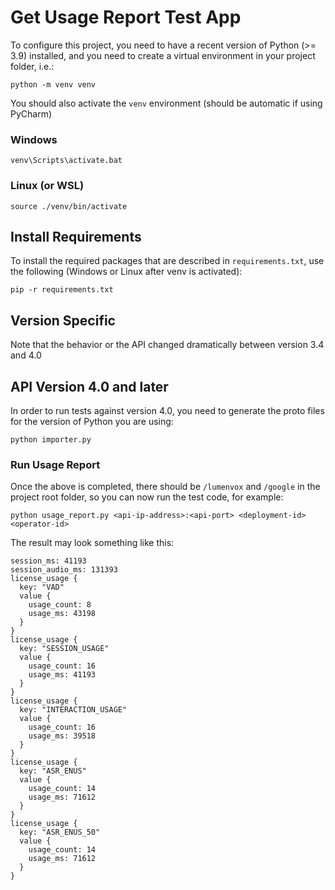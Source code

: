 # Get Usage Report Test App

To configure this project, you need to have a recent version of Python (>= 3.9)
installed, and you need to create a virtual environment in your project
folder, i.e.:

```shell
python -m venv venv
```

You should also activate the `venv` environment (should be automatic if using
PyCharm) 

### Windows
```shell
venv\Scripts\activate.bat
```

### Linux (or WSL)
```shell
source ./venv/bin/activate
```

## Install Requirements

To install the required packages that are described in `requirements.txt`, use
the following (Windows or Linux after venv is activated):
```shell
pip -r requirements.txt
```

## Version Specific

Note that the behavior or the API changed dramatically between version 3.4
and 4.0

## API Version 4.0 and later

In order to run tests against version 4.0, you need to generate the proto
files for the version of Python you are using:

```shell
python importer.py
```

### Run Usage Report

Once the above is completed, there should be `/lumenvox` and `/google` in
the project root folder, so you can now run the test code, for example:

```shell
python usage_report.py <api-ip-address>:<api-port> <deployment-id> <operator-id>
```

The result may look something like this:
```shell
session_ms: 41193
session_audio_ms: 131393
license_usage {
  key: "VAD"
  value {
    usage_count: 8
    usage_ms: 43198
  }
}
license_usage {
  key: "SESSION_USAGE"
  value {
    usage_count: 16
    usage_ms: 41193
  }
}
license_usage {
  key: "INTERACTION_USAGE"
  value {
    usage_count: 16
    usage_ms: 39518
  }
}
license_usage {
  key: "ASR_ENUS"
  value {
    usage_count: 14
    usage_ms: 71612
  }
}
license_usage {
  key: "ASR_ENUS_50"
  value {
    usage_count: 14
    usage_ms: 71612
  }
}
```
